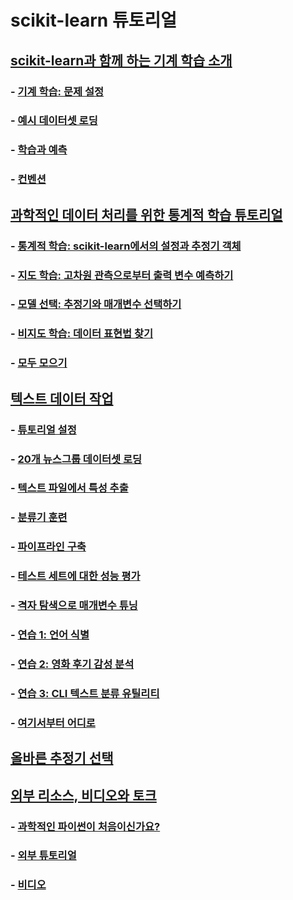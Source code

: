 # scikit-learn 튜토리얼

## [scikit-learn과 함께 하는 기계 학습 소개](/tutorial/basic/tutorial)

### - [기계 학습: 문제 설정](/tutorial/basic/tutorial#기계-학습:-문제-설정)
### - [예시 데이터셋 로딩](/tutorial/basic/tutorial#예시-데이터셋-로딩)
### - [학습과 예측](/tutorial/basic/tutorial#학습과-예측)
### - [컨벤션](/tutorial/basic/tutorial#컨벤션)

## [과학적인 데이터 처리를 위한 통계적 학습 튜토리얼](/tutorial/statistical_inference/index)

### - [통계적 학습: scikit-learn에서의 설정과 추정기 객체](/tutorial/statistical_inference/settings)
### - [지도 학습: 고차원 관측으로부터 출력 변수 예측하기](/tutorial/statistical_inference/supervised_learning)
### - [모델 선택: 추정기와 매개변수 선택하기](/tutorial/statistical_inference/model_selection)
### - [비지도 학습: 데이터 표현법 찾기](/tutorial/statistical_inference/unsupervised_learning)
### - [모두 모으기](/tutorial/statistical_inference/putting_together)

## [텍스트 데이터 작업](/tutorial/text_analytics/working_with_text_data)

### - [튜토리얼 설정](/tutorial/text_analytics/working_with_text_data#튜토리얼-설정)
### - [20개 뉴스그룹 데이터셋 로딩](/tutorial/text_analytics/working_with_text_data#20개-뉴스그룹-데이터셋-로딩)
### - [텍스트 파일에서 특성 추출](/tutorial/text_analytics/working_with_text_data#텍스트-파일에서-특성-추출)
### - [분류기 훈련](/tutorial/text_analytics/working_with_text_data#분류기-훈련)
### - [파이프라인 구축](/tutorial/text_analytics/working_with_text_data#파이프라인-구축)
### - [테스트 세트에 대한 성능 평가](/tutorial/text_analytics/working_with_text_data#테스트-세트에-대한-성능-평가)
### - [격자 탐색으로 매개변수 튜닝](/tutorial/text_analytics/working_with_text_data#격자-탐색으로-매개변수-튜닝)
### - [연습 1: 언어 식별](/tutorial/text_analytics/working_with_text_data#연습-1:-언어-식별)
### - [연습 2: 영화 후기 감성 분석](/tutorial/text_analytics/working_with_text_data#연습-2:-영화-후기-감성-분석)
### - [연습 3: CLI 텍스트 분류 유틸리티](/tutorial/text_analytics/working_with_text_data#연습-3:-CLI-텍스트-분류-유틸리티)
### - [여기서부터 어디로](/tutorial/text_analytics/working_with_text_data#여기서부터-어디로)

## [올바른 추정기 선택](/tutorial/machine_learning_map/index)

## [외부 리소스, 비디오와 토크](/presentations)

### - [과학적인 파이썬이 처음이신가요?](/presentations#과학적인-파이썬이-처음이신가요?)
### - [외부 튜토리얼](/presentations#외부-튜토리얼)
### - [비디오](/presentations#비디오)
